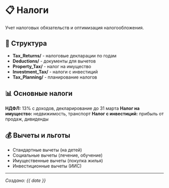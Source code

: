 # 📋 Налоги

Учет налоговых обязательств и оптимизация налогообложения.

## 📁 Структура
- **Tax_Returns/** - налоговые декларации по годам
- **Deductions/** - документы для вычетов
- **Property_Tax/** - налог на имущество
- **Investment_Tax/** - налоги с инвестиций
- **Tax_Planning/** - планирование налогов

## 📊 Основные налоги
**НДФЛ:** 13% с доходов, декларирование до 31 марта
**Налог на имущество:** недвижимость, транспорт
**Налог с инвестиций:** прибыль от продаж, дивиденды

## 💰 Вычеты и льготы
- Стандартные вычеты (на детей)
- Социальные вычеты (лечение, обучение)
- Имущественные вычеты (покупка жилья)
- Инвестиционные вычеты (ИИС)

---
*Создано: {{ date }}*
